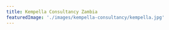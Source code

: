 ```yaml
---
title: Kempella Consultancy Zambia
featuredImage: './images/kempella-consultancy/kempella.jpg'
---
```

